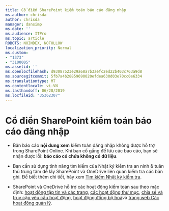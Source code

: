 ```yaml
---
title: Cổ điển SharePoint kiểm toán báo cáo đăng nhập
ms.author: chrisda
author: chrisda
manager: dansimp
ms.date: ''
ms.audience: ITPro
ms.topic: article
ROBOTS: NOINDEX, NOFOLLOW
localization_priority: Normal
ms.custom:
- "1373"
- "3100005"
ms.assetid: ''
ms.openlocfilehash: d93087523e29a68a7b3aefc2ed22b403c763a9d8
ms.sourcegitcommit: 5fb7a4b28859690020efdea630d03e70cc0e6334
ms.translationtype: MT
ms.contentlocale: vi-VN
ms.lasthandoff: 06/28/2019
ms.locfileid: "35362307"
---
```

# <a name="classic-sharepoint-audit-log-reports"></a>Cổ điển SharePoint kiểm toán báo cáo đăng nhập

- Bản báo cáo **nội dung xem** kiểm toán đăng nhập không được hỗ trợ trong SharePoint Online. Khi bạn cố gắng để lưu các báo cáo, bạn sẽ nhận được lỗi: **báo cáo có chứa không có dữ liệu**.

- Bạn cần sử dụng tính năng tìm kiếm của Nhật ký kiểm tra an ninh & tuân thủ trung tâm để lấy SharePoint và OneDrive liên quan kiểm tra các bản ghi. Để biết thêm chi tiết, hãy xem [Tìm kiếm Nhật ký kiểm tra](https://docs.microsoft.com/office365/securitycompliance/search-the-audit-log-in-security-and-compliance#search-the-audit-log).

- SharePoint và OneDrive hỗ trợ các hoạt động kiểm toán sau theo mặc định: [hoạt động tập tin và các trang](https://docs.microsoft.com/office365/securitycompliance/search-the-audit-log-in-security-and-compliance#file-and-page-activities), [các hoạt động thư mục](https://docs.microsoft.com/office365/securitycompliance/search-the-audit-log-in-security-and-compliance#folder-activities), [chia sẻ và truy cập yêu cầu hoạt động](https://docs.microsoft.com/office365/securitycompliance/search-the-audit-log-in-security-and-compliance#sharing-and-access-request-activities), [hoạt động đồng bộ hoá](https://docs.microsoft.com/office365/securitycompliance/search-the-audit-log-in-security-and-compliance#synchronization-activities)và [trang web Các hoạt động quản lý](https://docs.microsoft.com/office365/securitycompliance/search-the-audit-log-in-security-and-compliance#site-administration-activities).
